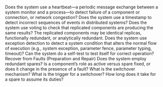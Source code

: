 Does the system use a heartbeat—a periodic message exchange between a system monitor and a process—to detect failure of a component or connection, or network congestion? Does the system use a timestamp to detect incorrect sequences of events in distributed systems? Does the system use voting to check that replicated components are producing the same results? The replicated components may be identical replicas, functionally redundant, or analytically redundant. Does the system use exception detection to detect a system condition that alters the normal flow of execution (e.g., system exception, parameter fence, parameter typing, timeout)? Can the system do a self-test to test itself for correct operation? Recover from Faults (Preparation and Repair) Does the system employ redundant spares? Is a component’s role as active versus spare fixed, or does it change in the presence of a fault? What is the switchover mechanism? What is the trigger for a switchover? How long does it take for a spare to assume its duties?
